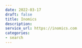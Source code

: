 ```yaml
---
date: 2022-03-17
draft: false
title: Inomics
description:
service_url: https://inomics.com
categories:
- search
---
```



